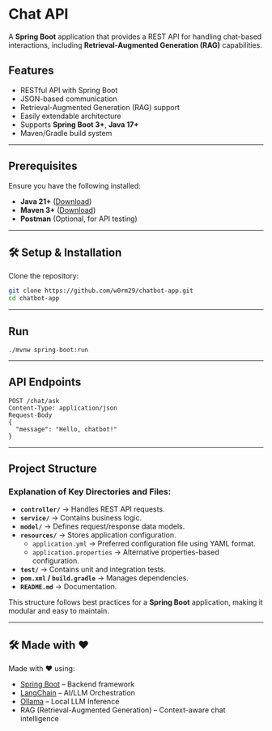 # Chat API

A **Spring Boot** application that provides a REST API for handling chat-based interactions, including **Retrieval-Augmented Generation (RAG)** capabilities.

## Features

- RESTful API with Spring Boot
- JSON-based communication
- Retrieval-Augmented Generation (RAG) support
- Easily extendable architecture
- Supports **Spring Boot 3+**, **Java 17+**
- Maven/Gradle build system

---

## Prerequisites

Ensure you have the following installed:

- **Java 21+** ([Download](https://adoptium.net/))
- **Maven 3+** ([Download](https://maven.apache.org/download.cgi))
- **Postman** (Optional, for API testing)

---

## 🛠️ Setup & Installation

Clone the repository:

```sh
git clone https://github.com/w0rm29/chatbot-app.git
cd chatbot-app
```
---
## Run

```shell
./mvnw spring-boot:run
```
---

## API Endpoints

```jsonpath
POST /chat/ask
Content-Type: application/json
Request-Body
{
  "message": "Hello, chatbot!"
}
```
---

## Project Structure

### Explanation of Key Directories and Files:

- **`controller/`** → Handles REST API requests.
- **`service/`** → Contains business logic.
- **`model/`** → Defines request/response data models.
- **`resources/`** → Stores application configuration.
    - `application.yml` → Preferred configuration file using YAML format.
    - `application.properties` → Alternative properties-based configuration.
- **`test/`** → Contains unit and integration tests.
- **`pom.xml` / `build.gradle`** → Manages dependencies.
- **`README.md`** → Documentation.

This structure follows best practices for a **Spring Boot** application, making it modular and easy to maintain.

---

## 🛠️ Made with ❤️

Made with ❤️ using:

-  [Spring Boot](https://spring.io/projects/spring-boot) – Backend framework
-  [LangChain](https://www.langchain.com/) – AI/LLM Orchestration
-  [Ollama](https://ollama.com/) – Local LLM Inference
- RAG (Retrieval-Augmented Generation) – Context-aware chat intelligence


